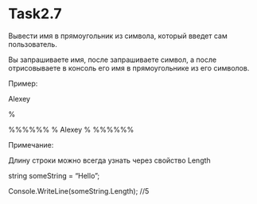 # Task2.7
Вывести имя в прямоугольник из символа, который введет сам пользователь.

Вы запрашиваете имя, после запрашиваете символ, а после отрисовываете в консоль его имя в прямоугольнике из его символов.

Пример:

Alexey

%

%%%%%%
% Alexey %
%%%%%%

Примечание:

Длину строки можно всегда узнать через свойство Length

string someString = “Hello”;

Console.WriteLine(someString.Length); //5
